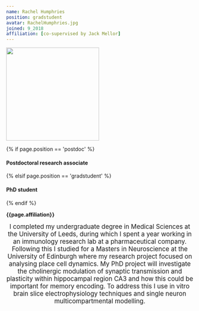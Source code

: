 ```yaml
---
name: Rachel Humphries
position: gradstudent
avatar: RachelHumphries.jpg
joined: 9_2018
affiliation: [co-supervised by Jack Mellor]
---
```


<img width="250" src="{{site.baseurl}}/images/people/{{page.avatar}}" data-action="zoom">

 {% if page.position == 'postdoc' %}
<h4>Postdoctoral research associate</h4>
 {% elsif page.position == 'gradstudent' %}
<h4>PhD student</h4>
 {% endif %}

<b>{{page.affiliation}}</b>

<header class="masthead text-justify" style="font-size:120%">
I completed my undergraduate degree in Medical Sciences at the University of Leeds, during which I spent a year working in an immunology research lab at a pharmaceutical company. Following this I studied for a Masters in Neuroscience at the University of Edinburgh where my research project focused on analysing place cell dynamics.  My PhD project will investigate the cholinergic modulation of synaptic transmission and plasticity within hippocampal region CA3 and how this could be important for memory encoding. To address this I use in vitro brain slice electrophysiology techniques and single neuron multicompartmental modelling.
</header>
<br><br>
